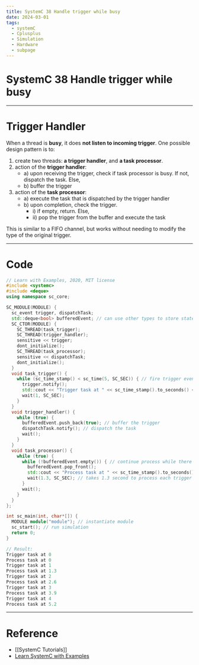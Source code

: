 ```yaml
---
title: SystemC 38 Handle trigger while busy
date: 2024-03-01
tags:
  - systemC
  - Cplusplus
  - Simulation
  - Hardware
  - subpage
---
```

# SystemC 38 Handle trigger while busy

---

# Trigger Handler

When a thread is **busy**, it does **not listen to incoming trigger**. One possible design pattern is to:
1. create two threads: **a trigger handler**, and **a task processor**.
2. action of the **trigger handler**:
	- a) upon receiving the trigger, check if task processor is busy. If not, dispatch the task. Else,
	- b) buffer the trigger
3. action of the **task processor**:
	- a) execute the task that is dispatched by the trigger handler
	- b) upon completion, check the trigger.
		- i)  if empty, return. Else,
		- ii) pop the trigger from the buffer and execute the task

This is similar to a FIFO channel, but works without needing to modify the type of the original trigger.

---

# Code

```cpp
// Learn with Examples, 2020, MIT license
#include <systemc>
#include <deque>
using namespace sc_core;

SC_MODULE(MODULE) {
  sc_event trigger, dispatchTask;
  std::deque<bool> bufferedEvent; // can use other types to store states needed for the task processor
  SC_CTOR(MODULE) {
    SC_THREAD(task_trigger);
    SC_THREAD(trigger_handler);
    sensitive << trigger;
    dont_initialize();
    SC_THREAD(task_processor);
    sensitive << dispatchTask;
    dont_initialize();
  }
  void task_trigger() {
    while (sc_time_stamp() < sc_time(5, SC_SEC)) { // fire trigger even second for 5 seconds
      trigger.notify();
      std::cout << "Trigger task at " << sc_time_stamp().to_seconds() << std::endl;
      wait(1, SC_SEC);
    }
  }
  void trigger_handler() {
    while (true) {
      bufferedEvent.push_back(true); // buffer the trigger
      dispatchTask.notify(); // dispatch the task
      wait();
    }
  }
  void task_processor() {
    while (true) {
      while (!bufferedEvent.empty()) { // continue process while there are buffered events
        bufferedEvent.pop_front();
        std::cout << "Process task at " << sc_time_stamp().to_seconds() << std::endl;
        wait(1.3, SC_SEC); // takes 1.3 second to process each trigger
      }
      wait();
    }
  }
};

int sc_main(int, char*[]) {
  MODULE module("module"); // instantiate module
  sc_start(); // run simulation
  return 0;
}

// Result:
Trigger task at 0
Process task at 0
Trigger task at 1
Process task at 1.3
Trigger task at 2
Process task at 2.6
Trigger task at 3
Process task at 3.9
Trigger task at 4
Process task at 5.2
```

---

# Reference

- [[SystemC Tutorials]]
- [Learn SystemC with Examples](https://www.learnwithexamples.com/)


